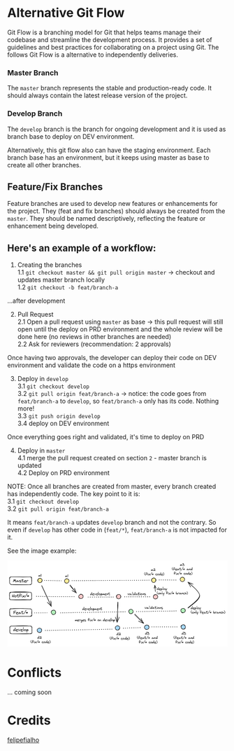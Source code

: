 # Alternative Git Flow

Git Flow is a branching model for Git that helps teams manage their codebase and streamline the development process. It provides a set of guidelines and best practices for collaborating on a project using Git. The follows Git Flow is a alternative to independently deliveries. 

### Master Branch

The `master` branch represents the stable and production-ready code. It should always contain the latest release version of the project.

### Develop Branch

The `develop` branch is the branch for ongoing development and it is used as branch base to deploy on DEV environment. 

Alternatively, this git flow also can have the staging environment. Each branch base has an environment, but it keeps using master as base to create all other branches.

## Feature/Fix Branches

Feature branches are used to develop new features or enhancements for the project. They (feat and fix branches) should always be created from the `master`. They should be named descriptively, reflecting the feature or enhancement being developed.

## Here's an example of a workflow:

1. Creating the branches \
1.1 `git checkout master && git pull origin master` -> checkout and updates master branch locally \
1.2 `git checkout -b feat/branch-a`

...after development

2. Pull Request \
2.1 Open a pull request using `master` as base -> this pull request will still open until the deploy on PRD environment and the whole review will be done here (no reviews in other branches are needed) \
2.2 Ask for reviewers (recommendation: 2 approvals)

Once having two approvals, the developer can deploy their code on DEV environment and validate the code on a https environment

3. Deploy in `develop` \
3.1 `git checkout develop`\
3.2 `git pull origin feat/branch-a` -> notice: the code goes from `feat/branch-a` to `develop`, so `feat/branch-a` only has its code. Nothing more! \
3.3 `git push origin develop` \
3.4 deploy on DEV environment

Once everything goes right and validated, it's time to deploy on PRD

4. Deploy in `master` \
4.1 merge the pull request created on section `2` - master branch is updated \
4.2 Deploy on PRD environment


NOTE: 
Once all branches are created from master, every branch created has independently code. The key point to it is: \
3.1 `git checkout develop` \
3.2 `git pull origin feat/branch-a`

It means `feat/branch-a` updates `develop` branch and not the contrary. So even if `develop` has other code in (`feat/*`), `feat/branch-a` is not impacted for it.

See the image example: 

![image showing alternative git flow](./git-flow-example.png)

# Conflicts
... coming soon

# Credits
[felipefialho](https://github.com/felipefialho)
